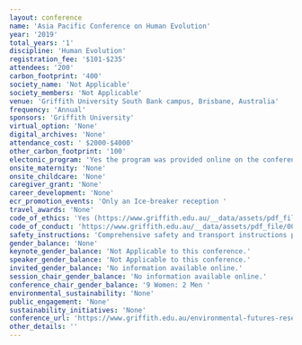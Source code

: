 ```yaml
---
layout: conference 
name: 'Asia Pacific Conference on Human Evolution'
year: '2019'
total_years: '1'
discipline: 'Human Evolution'
registration_fee: '$101-$235'
attendees: '200'
carbon_footprint: '400'
society_name: 'Not Applicable'
society_members: 'Not Applicable'
venue: 'Griffith University South Bank campus, Brisbane, Australia'
frequency: 'Annual'
sponsors: 'Griffith University'
virtual_option: 'None'
digital_archives: 'None'
attendance_cost: ' $2000-$4000'
other_carbon_footprint: '100'
electonic_program: 'Yes the program was provided online on the conference website.'
onsite_maternity: 'None'
onsite_childcare: 'None'
caregiver_grant: 'None'
career_development: 'None'
ecr_promotion_events: 'Only an Ice-breaker reception '
travel_awards: 'None'
code_of_ethics: 'Yes (https://www.griffith.edu.au/__data/assets/pdf_file/0034/283786/Code-of-Conduct.pdf)'
code_of_conduct: 'https://www.griffith.edu.au/__data/assets/pdf_file/0034/283786/Code-of-Conduct.pdf'
safety_instructions: 'Comprehensive safety and transport instructions provided (no App)'
gender_balance: 'None'
keynote_gender_balance: 'Not Applicable to this conference.'
speaker_gender_balance: 'Not Applicable to this conference.'
invited_gender_balance: 'No information available online.'
session_chair_gender_balance: 'No information available online.'
conference_chair_gender_balance: '9 Women: 2 Men '
environmental_sustainability: 'None'
public_engagement: 'None'
sustainability_initiatives: 'None'
conference_url: 'https://www.griffith.edu.au/environmental-futures-research-institute/research-centre-human-evolution/news-events/asia-pacific-conference-human-evolution'
other_details: ''
---
```

